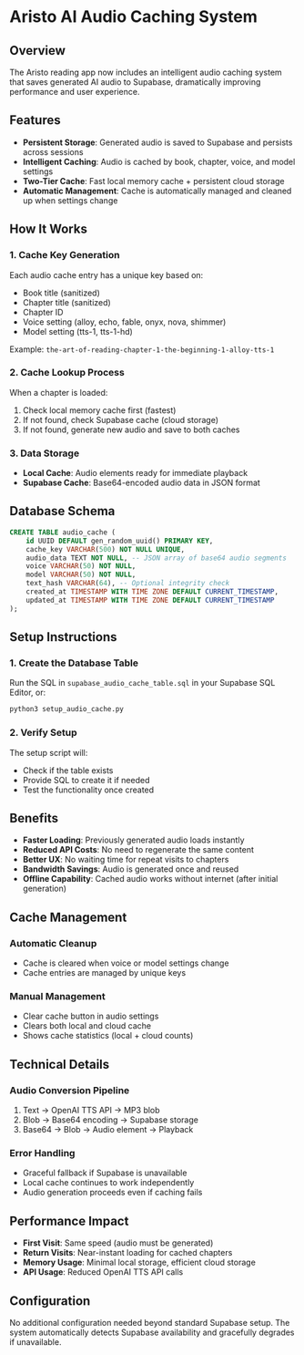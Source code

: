 # Aristo AI Audio Caching System

## Overview

The Aristo reading app now includes an intelligent audio caching system that saves generated AI audio to Supabase, dramatically improving performance and user experience.

## Features

- **Persistent Storage**: Generated audio is saved to Supabase and persists across sessions
- **Intelligent Caching**: Audio is cached by book, chapter, voice, and model settings
- **Two-Tier Cache**: Fast local memory cache + persistent cloud storage
- **Automatic Management**: Cache is automatically managed and cleaned up when settings change

## How It Works

### 1. Cache Key Generation
Each audio cache entry has a unique key based on:
- Book title (sanitized)
- Chapter title (sanitized) 
- Chapter ID
- Voice setting (alloy, echo, fable, onyx, nova, shimmer)
- Model setting (tts-1, tts-1-hd)

Example: `the-art-of-reading-chapter-1-the-beginning-1-alloy-tts-1`

### 2. Cache Lookup Process
When a chapter is loaded:
1. Check local memory cache first (fastest)
2. If not found, check Supabase cache (cloud storage)
3. If not found, generate new audio and save to both caches

### 3. Data Storage
- **Local Cache**: Audio elements ready for immediate playback
- **Supabase Cache**: Base64-encoded audio data in JSON format

## Database Schema

```sql
CREATE TABLE audio_cache (
    id UUID DEFAULT gen_random_uuid() PRIMARY KEY,
    cache_key VARCHAR(500) NOT NULL UNIQUE,
    audio_data TEXT NOT NULL, -- JSON array of base64 audio segments
    voice VARCHAR(50) NOT NULL,
    model VARCHAR(50) NOT NULL,
    text_hash VARCHAR(64), -- Optional integrity check
    created_at TIMESTAMP WITH TIME ZONE DEFAULT CURRENT_TIMESTAMP,
    updated_at TIMESTAMP WITH TIME ZONE DEFAULT CURRENT_TIMESTAMP
);
```

## Setup Instructions

### 1. Create the Database Table
Run the SQL in `supabase_audio_cache_table.sql` in your Supabase SQL Editor, or:

```bash
python3 setup_audio_cache.py
```

### 2. Verify Setup
The setup script will:
- Check if the table exists
- Provide SQL to create it if needed
- Test the functionality once created

## Benefits

- **Faster Loading**: Previously generated audio loads instantly
- **Reduced API Costs**: No need to regenerate the same content
- **Better UX**: No waiting time for repeat visits to chapters
- **Bandwidth Savings**: Audio is generated once and reused
- **Offline Capability**: Cached audio works without internet (after initial generation)

## Cache Management

### Automatic Cleanup
- Cache is cleared when voice or model settings change
- Cache entries are managed by unique keys

### Manual Management
- Clear cache button in audio settings
- Clears both local and cloud cache
- Shows cache statistics (local + cloud counts)

## Technical Details

### Audio Conversion Pipeline
1. Text → OpenAI TTS API → MP3 blob
2. Blob → Base64 encoding → Supabase storage
3. Base64 → Blob → Audio element → Playback

### Error Handling
- Graceful fallback if Supabase is unavailable
- Local cache continues to work independently
- Audio generation proceeds even if caching fails

## Performance Impact

- **First Visit**: Same speed (audio must be generated)
- **Return Visits**: Near-instant loading for cached chapters
- **Memory Usage**: Minimal local storage, efficient cloud storage
- **API Usage**: Reduced OpenAI TTS API calls

## Configuration

No additional configuration needed beyond standard Supabase setup. The system automatically detects Supabase availability and gracefully degrades if unavailable.

